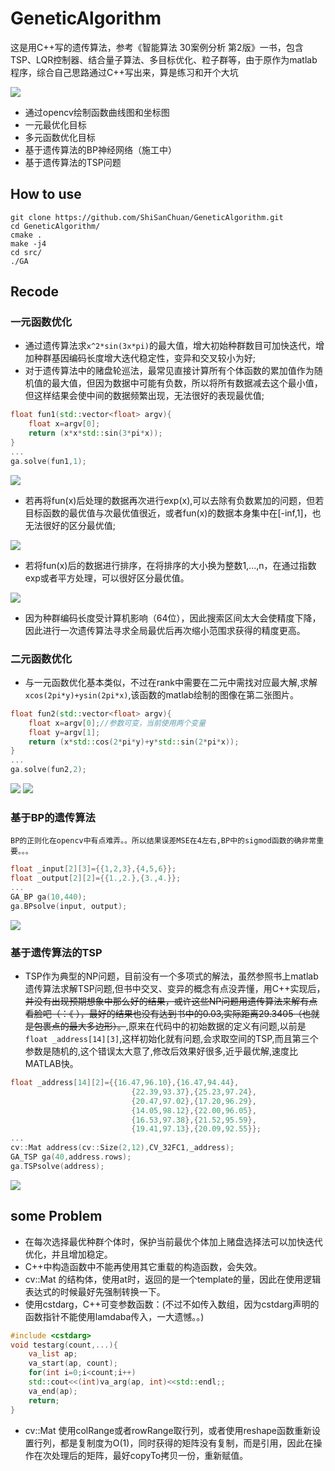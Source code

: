 # GeneticAlgorithm
这是用C++写的遗传算法，参考《智能算法 30案例分析 第2版》一书，包含TSP、LQR控制器、结合量子算法、多目标优化、粒子群等，由于原作为matlab程序，综合自己思路通过C++写出来，算是练习和开个大坑

<img src="demo_picture/think.png">

- 通过opencv绘制函数曲线图和坐标图
- 一元最优化目标
- 多元函数优化目标
- 基于遗传算法的BP神经网络（施工中）
- 基于遗传算法的TSP问题

## How to use
```
git clone https://github.com/ShiSanChuan/GeneticAlgorithm.git
cd GeneticAlgorithm/
cmake .
make -j4
cd src/
./GA
```

## Recode
### 一元函数优化
- 通过遗传算法求`x^2*sin(3x*pi)`的最大值，增大初始种群数目可加快迭代，增加种群基因编码长度增大迭代稳定性，变异和交叉较小为好;
- 对于遗传算法中的赌盘轮巡法，最常见直接计算所有个体函数的累加值作为随机值的最大值，但因为数据中可能有负数，所以将所有数据减去这个最小值，但这样结果会使中间的数据频繁出现，无法很好的表现最优值;
```cpp
float fun1(std::vector<float> argv){
	float x=argv[0];
	return (x*x*std::sin(3*pi*x));
}
...
ga.solve(fun1,1);
```


<img src="demo_picture/demo1_1.png">

- 若再将fun(x)后处理的数据再次进行exp(x),可以去除有负数累加的问题，但若目标函数的最优值与次最优值很近，或者fun(x)的数据本身集中在[-inf,1]，也无法很好的区分最优值;

<img src="demo_picture/demo1_2.png">

- 若将fun(x)后的数据进行排序，在将排序的大小换为整数1,...,n，在通过指数exp或者平方处理，可以很好区分最优值。

<img src="demo_picture/demo1_3.png">

- 因为种群编码长度受计算机影响（64位），因此搜索区间太大会使精度下降，因此进行一次遗传算法寻求全局最优后再次缩小范围求获得的精度更高。

### 二元函数优化
- 与一元函数优化基本类似，不过在rank中需要在二元中需找对应最大解,求解`xcos(2pi*y)+ysin(2pi*x)`,该函数的matlab绘制的图像在第二张图片。
```cpp
float fun2(std::vector<float> argv){
	float x=argv[0];//参数可变，当前使用两个变量
	float y=argv[1];
	return (x*std::cos(2*pi*y)+y*std::sin(2*pi*x));
}
...
ga.solve(fun2,2);
```

<img src="demo_picture/demo2_1.png">
<img src="demo_picture/demo2_2.png">

### 基于BP的遗传算法
	BP的正则化在opencv中有点难弄。。所以结果误差MSE在4左右,BP中的sigmod函数的确非常重要。。。
```cpp
float _input[2][3]={{1,2,3},{4,5,6}};
float _output[2][2]={{1.,2.},{3.,4.}};
...
GA_BP ga(10,440);
ga.BPsolve(input, output);
```

<img src="demo_picture/demo3_1.png">

### 基于遗传算法的TSP
- TSP作为典型的NP问题，目前没有一个多项式的解法，虽然参照书上matlab遗传算法求解TSP问题,但书中交叉、变异的概念有点没弄懂，用C++实现后，~~并没有出现预期想象中那么好的结果，或许这些NP问题用遗传算法来解有点看脸吧（：《 ），最好的结果也没有达到书中的0.03,实际距离29.3405（也就是包裹点的最大多边形）。~~,原来在代码中的初始数据的定义有问题,以前是`float _address[14][3]`,这样初始化就有问题,会求取空间的TSP,而且第三个参数是随机的,这个错误太大意了,修改后效果好很多,近乎最优解,速度比MATLAB快。

```cpp
float _address[14][2]={{16.47,96.10},{16.47,94.44},
						   {22.39,93.37},{25.23,97.24},
						   {20.47,97.02},{17.20,96.29},
						   {14.05,98.12},{22.00,96.05},
						   {16.53,97.38},{21.52,95.59},
						   {19.41,97.13},{20.09,92.55}};
...
cv::Mat address(cv::Size(2,12),CV_32FC1,_address);
GA_TSP ga(40,address.rows);
ga.TSPsolve(address);
```
<img src="demo_picture/demo4_1.png">

## some Problem
- 在每次选择最优种群个体时，保护当前最优个体加上赌盘选择法可以加快迭代优化，并且增加稳定。
- C++中构造函数中不能再使用其它重载的构造函数，会失效。
- cv::Mat 的结构体，使用at时，返回的是一个template的量，因此在使用逻辑表达式的时候最好先强制转换一下。
- 使用cstdarg，C++可变参数函数：(不过不如传入数组，因为cstdarg声明的函数指针不能使用lamdaba传入，一大遗憾。。)

```cpp
#include <cstdarg>
void testarg(count,...){
	va_list ap;
	va_start(ap, count);
	for(int i=0;i<count;i++)
	std::cout<<(int)va_arg(ap, int)<<std::endl;;
	va_end(ap);
	return;
}
```
- cv::Mat 使用colRange或者rowRange取行列，或者使用reshape函数重新设置行列，都是复制度为O(1)，同时获得的矩阵没有复制，而是引用，因此在操作在次处理后的矩阵，最好copyTo拷贝一份，重新赋值。